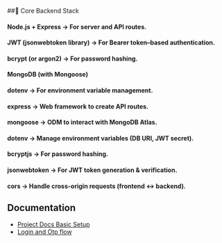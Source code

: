 ##🔹 Core Backend Stack

#### Node.js + Express → For server and API routes.

#### JWT (jsonwebtoken library) → For Bearer token–based authentication.

#### bcrypt (or argon2) → For password hashing.

#### MongoDB (with Mongoose)

#### dotenv → For environment variable management.

#### express → Web framework to create API routes.

#### mongoose → ODM to interact with MongoDB Atlas.

#### dotenv → Manage environment variables (DB URI, JWT secret).

#### bcryptjs → For password hashing.

#### jsonwebtoken → For JWT token generation & verification.

#### cors → Handle cross-origin requests (frontend ↔ backend).


## Documentation 
- [Project Docs Basic Setup](./docs/structure.md)
- [Login and Otp flow](./docs/login/login)